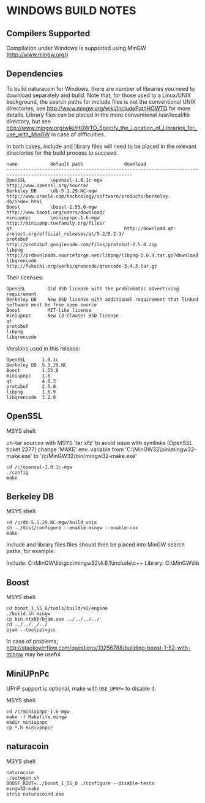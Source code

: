 WINDOWS BUILD NOTES
===================


Compilers Supported
-------------------
Compilation under Windows is supported using MinGW (http://www.mingw.org/)


Dependencies
------------
To build naturacoin for Windows, there are number of libraries you need to download
separately and build. Note that, for those used to a Linux/UNIX background, the search
paths for include files is not the conventional UNIX directories, see
http://www.mingw.org/wiki/IncludePathHOWTO for more details. Library files can be placed
in the more conventional /usr/local/lib directory, but see
http://www.mingw.org/wiki/HOWTO_Specify_the_Location_of_Libraries_for_use_with_MinGW in
case of difficulties.

In both cases, include and library files will need to be placed in the relevant directories
for the build process to succeed.

	name            default path               download
	--------------------------------------------------------------------------------------------------------------------
	OpenSSL         \openssl-1.0.1c-mgw        http://www.openssl.org/source/
	Berkeley DB     \db-5.1.29.NC-mgw          http://www.oracle.com/technology/software/products/berkeley-db/index.html
	Boost           \boost-1.55.0-mgw          http://www.boost.org/users/download/
	miniupnpc       \miniupnpc-1.6-mgw         http://miniupnp.tuxfamily.org/files/
    qt                                         http://download.qt-project.org/official_releases/qt/5.2/5.2.1/
    protobuf                                   http://protobuf.googlecode.com/files/protobuf-2.5.0.zip
    libpng                                     http://prdownloads.sourceforge.net/libpng/libpng-1.6.9.tar.gz?download
    libqrencode                                http://fukuchi.org/works/qrencode/qrencode-3.4.3.tar.gz

Their licenses:

	OpenSSL        Old BSD license with the problematic advertising requirement
	Berkeley DB    New BSD license with additional requirement that linked software must be free open source
	Boost          MIT-like license
	miniupnpc      New (3-clause) BSD license
    qt             
    protobuf       
    libpng         
    libqrencode    

Versions used in this release:

	OpenSSL      1.0.1c
	Berkeley DB  5.1.29.NC
	Boost        1.55.0
	miniupnpc    1.6
    qt           4.8.3
    protobuf     2.5.0
    libpng       1.6.9
    libqrencode  3.2.0


OpenSSL
-------
MSYS shell:

un-tar sources with MSYS 'tar xfz' to avoid issue with symlinks (OpenSSL ticket 2377)
change 'MAKE' env. variable from 'C:\MinGW32\bin\mingw32-make.exe' to '/c/MinGW32/bin/mingw32-make.exe'

	cd /c/openssl-1.0.1c-mgw
	./config
	make

Berkeley DB
-----------
MSYS shell:

	cd /c/db-5.1.29.NC-mgw/build_unix
	sh ../dist/configure --enable-mingw --enable-cxx
	make

Include and library files files should then be placed into MinGW search paths, for example:

Include: C:\MinGW\lib\gcc\mingw32\4.8.1\include\c++
Library: C:\MinGW\lib
    
Boost
-----
MSYS shell:

	cd boost_1_55_0/tools/build/v2/engine
    ./build.sh mingw
    cp bin.ntx86/bjam.exe ../../../../
    cd ../../../../
    bjam --toolset=gcc
    
In case of problems, http://stackoverflow.com/questions/13256788/building-boost-1-52-with-mingw may be useful

MiniUPnPc
---------
UPnP support is optional, make with `USE_UPNP=` to disable it.

MSYS shell:

	cd /c/miniupnpc-1.6-mgw
	make -f Makefile.mingw
	mkdir miniupnpc
	cp *.h miniupnpc/

naturacoin
-------
MSYS shell:

	naturacoin
	./autogen.sh
	BOOST_ROOT=../boost_1_55_0 ./configure --disable-tests
	mingw32-make
	strip naturacoind.exe
